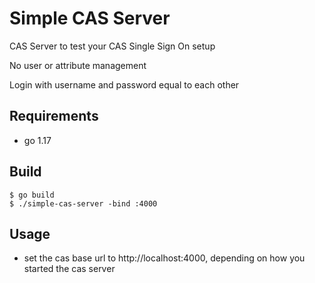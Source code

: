 Simple CAS Server
=================

CAS Server to test your CAS Single Sign On setup

No user or attribute management

Login with username and password equal to each other

Requirements
------------

* go 1.17

Build
-----

```
$ go build
$ ./simple-cas-server -bind :4000
```

Usage
-----

* set the cas base url to http://localhost:4000, depending on how you started the cas server
